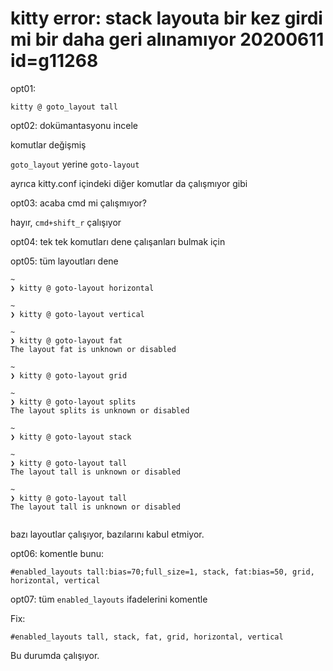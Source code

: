 
# kitty error: stack layouta bir kez girdi mi bir daha geri alınamıyor 20200611  id=g11268

opt01:

``` 
kitty @ goto_layout tall
``` 

opt02: dokümantasyonu incele

komutlar değişmiş

`goto_layout` yerine `goto-layout`

ayrıca kitty.conf içindeki diğer komutlar da çalışmıyor gibi

opt03: acaba cmd mi çalışmıyor?

hayır, `cmd+shift_r` çalışıyor

opt04: tek tek komutları dene çalışanları bulmak için

opt05: tüm layoutları dene

``` 
~
❯ kitty @ goto-layout horizontal

~
❯ kitty @ goto-layout vertical  

~
❯ kitty @ goto-layout fat     
The layout fat is unknown or disabled

~
❯ kitty @ goto-layout grid

~
❯ kitty @ goto-layout splits
The layout splits is unknown or disabled

~
❯ kitty @ goto-layout stack 

~
❯ kitty @ goto-layout tall 
The layout tall is unknown or disabled

~
❯ kitty @ goto-layout tall
The layout tall is unknown or disabled
 
``` 

bazı layoutlar çalışıyor, bazılarını kabul etmiyor.

opt06: komentle bunu:

``` 
#enabled_layouts tall:bias=70;full_size=1, stack, fat:bias=50, grid, horizontal, vertical
``` 

opt07: tüm `enabled_layouts` ifadelerini komentle

Fix: 

``` 
#enabled_layouts tall, stack, fat, grid, horizontal, vertical
``` 

Bu durumda çalışıyor. 


